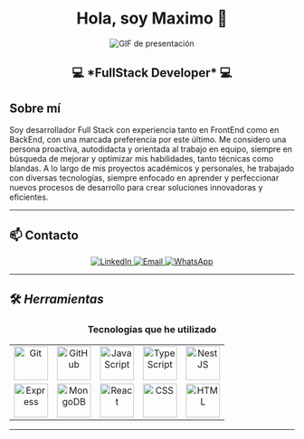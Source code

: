 <div align="center">
  <h1>Hola, soy <a>Maximo</a> 👋</h1>
</div>

<div align="center">
  <img src="https://github.com/user-attachments/assets/91803e33-b8b2-4fdd-8ed1-d3d97c0a18e8" alt="GIF de presentación">
</div>

<div align="center">
  <h2>💻 *FullStack Developer* 💻</h2>
</div>

## Sobre mí

Soy desarrollador Full Stack con experiencia tanto en FrontEnd como en BackEnd, con una marcada preferencia por este último. Me considero una persona proactiva, autodidacta y orientada al trabajo en equipo, siempre en búsqueda de mejorar y optimizar mis habilidades, tanto técnicas como blandas. A lo largo de mis proyectos académicos y personales, he trabajado con diversas tecnologías, siempre enfocado en aprender y perfeccionar nuevos procesos de desarrollo para crear soluciones innovadoras y eficientes.

---

## 📫 Contacto

<div align="center">
  <a href="https://www.linkedin.com/in/maximo-stefanutti-616314191" target="_blank">
    <img src="https://img.shields.io/badge/LinkedIn-0077B5?style=for-the-badge&logo=linkedin&logoColor=white" alt="LinkedIn">
  </a>
  <a href="mailto:stefanuttimaximo@gmail.com">
    <img src="https://img.shields.io/badge/Email-D14836?style=for-the-badge&logo=gmail&logoColor=white" alt="Email">
  </a>
  <a href="https://wa.me/+54 351-626-7074" target="_blank">
    <img src="https://img.shields.io/badge/WhatsApp-25D366?style=for-the-badge&logo=whatsapp&logoColor=white" alt="WhatsApp">
  </a>
</div>

---

## 🛠 *Herramientas*

<h3 align="center">Tecnologías que he utilizado</h3>

<div align="center">
  <table>
    <tr>
      <td align="center">
        <img src="https://cdn.jsdelivr.net/gh/devicons/devicon/icons/git/git-original.svg" alt="Git" width="60px">
      </td>
      <td align="center">
        <img src="https://cdn.jsdelivr.net/gh/devicons/devicon/icons/github/github-original.svg" alt="GitHub" width="60px">
      </td>
      <td align="center">
        <img src="https://cdn.jsdelivr.net/gh/devicons/devicon/icons/javascript/javascript-original.svg" alt="JavaScript" width="60px">
      </td>
      <td align="center">
        <img src="https://cdn.jsdelivr.net/gh/devicons/devicon/icons/typescript/typescript-original.svg" alt="TypeScript" width="60px">
      </td>
      <td align="center">
        <img src="https://cdn.jsdelivr.net/gh/devicons/devicon/icons/nestjs/nestjs-plain.svg" alt="NestJS" width="60px">
      </td>
    </tr>
    <tr>
      <td align="center">
        <img src="https://cdn.jsdelivr.net/gh/devicons/devicon/icons/express/express-original.svg" alt="Express" width="60px">
      </td>
      <td align="center">
        <img src="https://cdn.jsdelivr.net/gh/devicons/devicon/icons/mongodb/mongodb-original.svg" alt="MongoDB" width="60px">
      </td>
      <td align="center">
        <img src="https://cdn.jsdelivr.net/gh/devicons/devicon/icons/react/react-original.svg" alt="React" width="60px">
      </td>
      <td align="center">
        <img src="https://cdn.jsdelivr.net/gh/devicons/devicon/icons/css3/css3-original.svg" alt="CSS" width="60px">
      </td>
      <td align="center">
        <img src="https://cdn.jsdelivr.net/gh/devicons/devicon/icons/html5/html5-original.svg" alt="HTML" width="60px">
      </td>
    </tr>
  </table>
</div>

---
